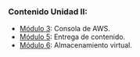 ### Contenido Unidad II:

+ [Módulo 3](modulo_3/modulo_3.md): Consola de AWS.
+ [Módulo 5](modulo_5/modulo_5.md): Entrega de contenido.
+ [Módulo 6](modulo_6/modulo_6.md): Almacenamiento virtual.

